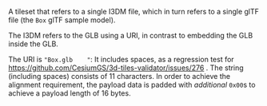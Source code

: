 

A tileset that refers to a single I3DM file, which in turn refers to a 
single glTF file (the `Box` glTF sample model).

The I3DM refers to the GLB using a URI, in contrast to embedding the 
GLB inside the GLB. 

The URI is `"Box.glb    "`: It includes spaces, as a regression test 
for https://github.com/CesiumGS/3d-tiles-validator/issues/276 .
The string (including spaces) consists of 11 characters. In order
to achieve the alignment requirement, the payload data is padded
with _additional_ `0x00`s to achieve a payload length of 16 bytes.

